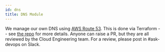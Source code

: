 ```yaml
---
id: dns
title: DNS Module
---
```

We manage our own DNS using [AWS Route 53](https://aws.amazon.com/route53/). This is done via Terraform -- see [the repo](https://github.com/LBHackney-IT/infrastructure/tree/master/platform/public-dns) for more details. Anyone can raise a PR, but they are all reviewed by the Cloud Engineering team. For a review, please post in #ask-devops on Slack.
